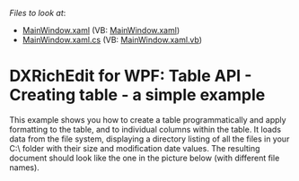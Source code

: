 <!-- default file list -->
*Files to look at*:

* [MainWindow.xaml](./CS/MainWindow.xaml) (VB: [MainWindow.xaml](./VB/MainWindow.xaml))
* [MainWindow.xaml.cs](./CS/MainWindow.xaml.cs) (VB: [MainWindow.xaml.vb](./VB/MainWindow.xaml.vb))
<!-- default file list end -->
# DXRichEdit for WPF: Table API - Creating table - a simple example


<p>This example shows you how to create a table programmatically and apply formatting to the table, and to individual columns within the table. It loads data from the file system, displaying a directory listing of all the files in your C:\ folder with their size and modification date values. The resulting document should look like the one in the picture below (with different file names). </p>

<br/>


